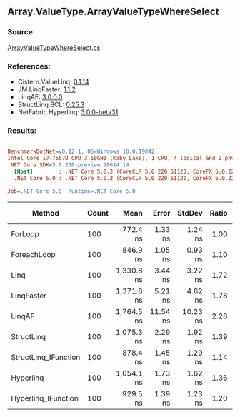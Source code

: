 ﻿## Array.ValueType.ArrayValueTypeWhereSelect

### Source
[ArrayValueTypeWhereSelect.cs](../LinqBenchmarks/Array/ValueType/ArrayValueTypeWhereSelect.cs)

### References:
- Cistern.ValueLinq: [0.1.14](https://www.nuget.org/packages/Cistern.ValueLinq/0.1.14)
- JM.LinqFaster: [1.1.2](https://www.nuget.org/packages/JM.LinqFaster/1.1.2)
- LinqAF: [3.0.0.0](https://www.nuget.org/packages/LinqAF/3.0.0.0)
- StructLinq.BCL: [0.25.3](https://www.nuget.org/packages/StructLinq.BCL/0.25.3)
- NetFabric.Hyperlinq: [3.0.0-beta31](https://www.nuget.org/packages/NetFabric.Hyperlinq/3.0.0-beta31)

### Results:
``` ini

BenchmarkDotNet=v0.12.1, OS=Windows 10.0.19042
Intel Core i7-7567U CPU 3.50GHz (Kaby Lake), 1 CPU, 4 logical and 2 physical cores
.NET Core SDK=5.0.200-preview.20614.14
  [Host]        : .NET Core 5.0.2 (CoreCLR 5.0.220.61120, CoreFX 5.0.220.61120), X64 RyuJIT
  .NET Core 5.0 : .NET Core 5.0.2 (CoreCLR 5.0.220.61120, CoreFX 5.0.220.61120), X64 RyuJIT

Job=.NET Core 5.0  Runtime=.NET Core 5.0  

```
|               Method | Count |       Mean |    Error |   StdDev | Ratio |  Gen 0 | Gen 1 | Gen 2 | Allocated |
|--------------------- |------ |-----------:|---------:|---------:|------:|-------:|------:|------:|----------:|
|              ForLoop |   100 |   772.4 ns |  1.33 ns |  1.24 ns |  1.00 |      - |     - |     - |         - |
|          ForeachLoop |   100 |   846.9 ns |  1.05 ns |  0.93 ns |  1.10 |      - |     - |     - |         - |
|                 Linq |   100 | 1,330.8 ns |  3.44 ns |  3.22 ns |  1.72 | 0.0801 |     - |     - |     168 B |
|           LinqFaster |   100 | 1,371.8 ns |  5.21 ns |  4.62 ns |  1.78 | 2.8896 |     - |     - |    6048 B |
|               LinqAF |   100 | 1,764.5 ns | 11.54 ns | 10.23 ns |  2.28 |      - |     - |     - |         - |
|           StructLinq |   100 | 1,075.3 ns |  2.29 ns |  1.92 ns |  1.39 | 0.0305 |     - |     - |      64 B |
| StructLinq_IFunction |   100 |   878.4 ns |  1.45 ns |  1.29 ns |  1.14 |      - |     - |     - |         - |
|            Hyperlinq |   100 | 1,054.1 ns |  1.73 ns |  1.62 ns |  1.36 |      - |     - |     - |         - |
|  Hyperlinq_IFunction |   100 |   929.5 ns |  1.39 ns |  1.23 ns |  1.20 |      - |     - |     - |         - |
